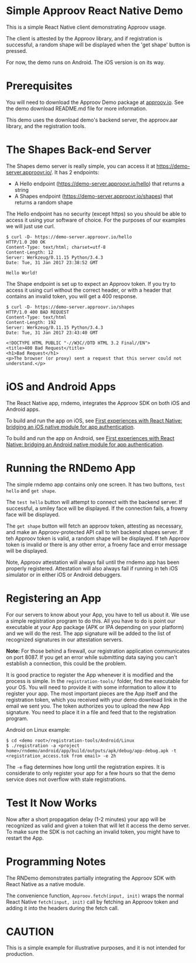 # Simple Approov React Native Demo

This is a simple React Native client demonstrating Approov usage.

The client is attested by the Approov library, and if registration is successful, 
a random shape will be displayed when the 'get shape' button is pressed.

For now, the demo runs on Android. The iOS version is on its way.

# Prerequisites

You will need to download the Approov Demo package at [approov.io](https://approov.io). 
See the demo download README.md file for more information.

This demo uses the download demo's backend server, the approov.aar library, and the registration tools.

# The Shapes Back-end Server

The Shapes demo server is really simple, you can access it at https://demo-server.approovr.io/.
It has 2 endpoints:

* A Hello endpoint (https://demo-server.approovr.io/hello) that returns a string
* A Shapes endpoint (https://demo-server.approovr.io/shapes) that returns a random shape

The Hello endpoint has no security (except https) so you should be able to
access it using your software of choice. For the purposes of our examples we
will just use curl.

```
$ curl -D- https://demo-server.approovr.io/hello
HTTP/1.0 200 OK
Content-Type: text/html; charset=utf-8
Content-Length: 12
Server: Werkzeug/0.11.15 Python/3.4.3
Date: Tue, 31 Jan 2017 23:38:52 GMT

Hello World!
```

The Shape endpoint is set up to expect an Approov token. If you try to access
it using curl without the correct header, or with a header that contains an
invalid token, you will get a 400 response.

```
$ curl -D- https://demo-server.approovr.io/shapes
HTTP/1.0 400 BAD REQUEST
Content-Type: text/html
Content-Length: 192
Server: Werkzeug/0.11.15 Python/3.4.3
Date: Tue, 31 Jan 2017 23:43:40 GMT

<!DOCTYPE HTML PUBLIC "-//W3C//DTD HTML 3.2 Final//EN">
<title>400 Bad Request</title>
<h1>Bad Request</h1>
<p>The browser (or proxy) sent a request that this server could not
understand.</p>
```

# iOS and Android Apps

The React Native app, rndemo, integrates the Approov SDK on both iOS and Android apps. 

To build and run the app on iOS, see [First experiences with React Native: bridging an iOS native module for app authentication](https://hackernoon.com/first-experiences-with-react-native-bridging-an-ios-native-module-for-app-authentication-501fec247b2b).

To build and run the app on Android, see [First experiences with React Native: bridging an Android native module for app authentication](https://hackernoon.com/first-experiences-with-react-native-bridging-an-android-native-module-for-app-authentication-501fec247b2b).

# Running the RNDemo App

The simple rndemo app contains only one screen. It has two buttons, `test hello` and `get shape`.

The `test hello` button will attempt to connect with the backend server. If successful, 
a smiley face will be displayed. If the connection fails, a frowny face will be displayed.

The `get shape` button will fetch an approov token, attesting as necessary, and make an 
Approov-protected API call to teh backend shapes server. If teh Approov token is valid, 
a random shape will be displayed. If teh Approov token is invalid or there is any other error,
a froeny face and error message will be displayed.

Note, Approov attestation will always fail until the rndemo app has been properly registered. Attestation will also always fail if running in teh iOS simulator or in either iOS or Android debuggers.

# Registering an App

For our servers to know about your App, you have to tell us about it. We use a
simple registration program to do this. All you have to do is point our
executable at your App package (APK or IPA depending on your platform) and we
will do the rest. The app signature will be added to the list of recognized signatures in
our attestation servers.

__Note:__ For those behind a firewall, our registration application communicates on port 8087.
If you get an error while submitting data saying you can't establish a connection, this
could be the problem.

It is good practice to register the App whenever it is modified and the process
is simple. In the `registration-tools/` folder, find the executable for your OS.
You will need to provide it with some information to allow it to register your
app. The most important pieces are the App itself and the registration token,
which you received with your demo download link in the email we sent you.
The token authorizes you to upload the new App signature.
You need to place it in a file and feed that to the registration program.

Android on Linux example:

```
$ cd <demo root>/registration-tools/Android/Linux
$ ./registration -a <project home>/rndemo/android/app/build/outputs/apk/debug/app-debug.apk -t <registration_access.tok from email> -e 2h
```

The `-e` flag determines how long until the registration expires. It is considerate to only register your app for a 
few hours so that the demo service does not overflow with stale registrations.

# Test It Now Works

Now after a short propagation delay (1-2 minutes) your app will be recognized
as valid and given a token that will let it access the demo server. To make
sure the SDK is not caching an invalid token, you might have to restart the
App.

# Programming Notes

The RNDemo demonstrates partially integrating the Approov SDK with React Native as a
native module. 

The convenience function, `Approov.fetch(input, init)` wraps the normal React Native
`fetch(input, init)` call by fetching an Approov token and adding it into the headers
during the fetch call.

# CAUTION

This is a simple example for illustrative purposes, and it is not intended for production.

